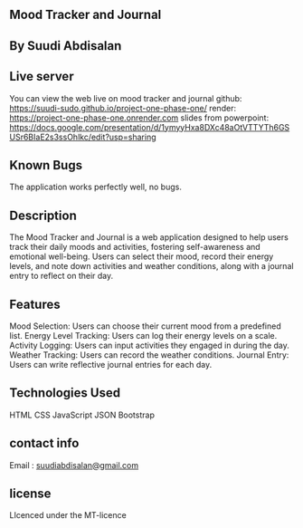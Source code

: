 ## Mood Tracker and Journal
## By Suudi Abdisalan
## Live server
You can view the web live on mood tracker and journal
github: https://suudi-sudo.github.io/project-one-phase-one/
render: https://project-one-phase-one.onrender.com
slides from powerpoint: https://docs.google.com/presentation/d/1ymyyHxa8DXc48aOtVTTYTh6GSUSr6BIaE2s3ssOhlkc/edit?usp=sharing

## Known Bugs
The application works perfectly well, no bugs.

## Description
The Mood Tracker and Journal is a web application designed to help users track their daily moods and activities, fostering self-awareness and emotional well-being. Users can select their mood, record their energy levels, and note down activities and weather conditions, along with a journal entry to reflect on their day.

## Features
Mood Selection: Users can choose their current mood from a predefined list.
Energy Level Tracking: Users can log their energy levels on a scale.
Activity Logging: Users can input activities they engaged in during the day.
Weather Tracking: Users can record the weather conditions.
Journal Entry: Users can write reflective journal entries for each day.
## Technologies Used
HTML
CSS
JavaScript
JSON
Bootstrap
## contact info
Email : suudiabdisalan@gmail.com

## license
LIcenced under the MT-licence
